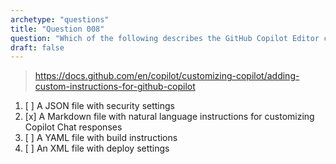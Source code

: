 ```yaml
---
archetype: "questions"
title: "Question 008"
question: "Which of the following describes the GitHub Copilot Editor configuration file?"
draft: false
---
```



> https://docs.github.com/en/copilot/customizing-copilot/adding-custom-instructions-for-github-copilot
1. [ ] A JSON file with security settings
1. [x] A Markdown file with natural language instructions for customizing Copilot Chat responses
1. [ ] A YAML file with build instructions
1. [ ] An XML file with deploy settings
